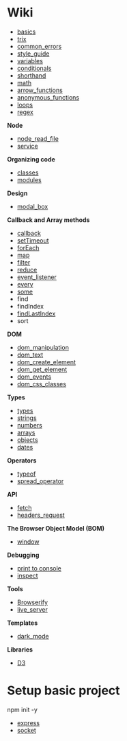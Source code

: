 
# Wiki
* [basics](basics.md)
* [trix](trix.md)
* [common_errors](common_errors.md)
* [style_guide](style_guide.md)
* [variables](variables.md)
* [conditionals](conditionals.md)
* [shorthand](shorthand.md)
* [math](math.md)
* [arrow_functions](arrow_functions.md)
* [anonymous_functions](anonymous_functions.md)
* [loops](loops.md)
* [regex](regex.md)

**Node**
* [node_read_file](node_read_file.md)
* [service](service.md)

**Organizing code**
* [classes](classes.md)
* [modules](modules.md)

**Design**
* [modal_box](modal_box.md)

**Callback and Array methods**
* [callback](callback.md)
* [setTimeout](setTimeout.md)
* [forEach](forEach.md)
* [map](map.md)
* [filter](filter.md)
* [reduce](reduce.md)
* [event_listener](event_listener.md)
* [every](every.md)
* [some](some.md)
* find
* findIndex
* [findLastIndex](findLastIndex.md)
* sort

**DOM**
* [dom_manipulation](dom_manipulation.md)
* [dom_text](dom_text.md)
* [dom_create_element](dom_create_element.md)
* [dom_get_element](dom_get_element.md)
* [dom_events](dom_events.md)
* [dom_css_classes](dom_css_classes.md)

**Types**
* [types](types.md)
* [strings](strings.md)
* [numbers](numbers.md)
* [arrays](arrays.md)
* [objects](objects.md)
* [dates](dates.md)

**Operators**
* [typeof](typeof.md)
* [spread_operator](spread_operator.md)

**API**
* [fetch](fetch.md)
* [headers_request](headers_request.md)

**The Browser Object Model (BOM)**
* [window](window.md)

**Debugging**
* [print to console](print_to_console.md)
* [inspect](inspect.md)

**Tools**
* [Browserify](https://browserify.org/)
* [live_server](live_server.md) 


**Templates**
* [dark_mode](dark_mode.md)

**Libraries**
* [D3](D3/index.md)

# Setup basic project
npm init -y

* [express](express.md)
* [socket](socket.md)
